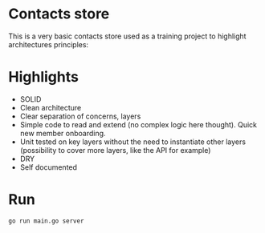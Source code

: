 # Contacts store
This is a very basic contacts store used as a training project to highlight architectures principles:

# Highlights
- SOLID
- Clean architecture
- Clear separation of concerns, layers
- Simple code to read and extend (no complex logic here thought). Quick new member onboarding. 
- Unit tested on key layers without the need to instantiate other layers (possibility to cover more layers, like the API for example)
- DRY
- Self documented

# Run

```
go run main.go server
```
